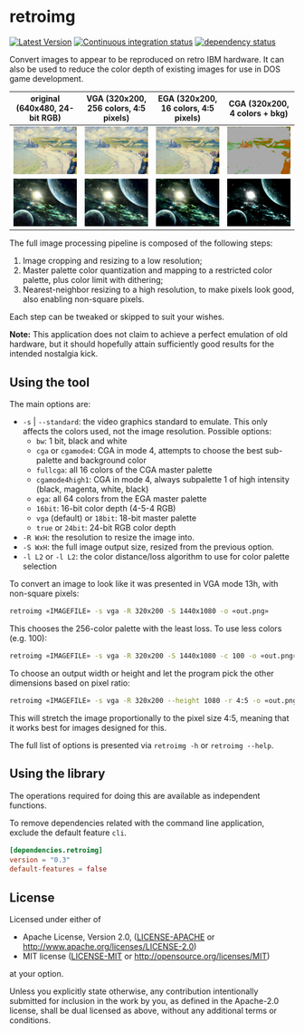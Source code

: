 # retroimg

[![Latest Version](https://img.shields.io/crates/v/retroimg.svg)](https://crates.io/crates/retroimg) [![Continuous integration status](https://github.com/Enet4/retroimg/actions/workflows/ci.yml/badge.svg?branch=master)](https://github.com/Enet4/retroimg/actions/workflows/ci.yml) [![dependency status](https://deps.rs/repo/github/Enet4/retroimg/status.svg)](https://deps.rs/repo/github/Enet4/retroimg)

Convert images to appear to be reproduced on retro IBM hardware.
It can also be used to reduce the color depth of existing images
for use in DOS game development.


| original (640x480, 24-bit RGB) | VGA (320x200, 256 colors, 4:5 pixels) | EGA (320x200, 16 colors, 4:5 pixels) | CGA (320x200, 4 colors + bkg) |
|--------------------------------|---------------------------------------|--------------------------------------|----------------|
| ![](samples/pourville.png)     | ![](outputs/pourville-vga.png)        | ![](outputs/pourville-ega.png)       | ![](outputs/pourville-cga.png) |
| ![](samples/space.png)         | ![](outputs/space-vga.png)            | ![](outputs/space-ega.png)           | ![](outputs/space-cga.png) |

The full image processing pipeline is composed of the following steps:

1. Image cropping and resizing to a low resolution;
2. Master palette color quantization and mapping to a restricted color palette, plus color limit with dithering;
3. Nearest-neighbor resizing to a high resolution, to make pixels look good, also enabling non-square pixels.

Each step can be tweaked or skipped to suit your wishes.

**Note:** This application does not claim to achieve a perfect emulation of old hardware,
but it should hopefully attain sufficiently good results for the intended nostalgia kick.

## Using the tool

The main options are:

- `-s` | `--standard`: the video graphics standard to emulate.
   This only affects the colors used, not the image resolution.
   Possible options:
  - `bw`: 1 bit, black and white
  - `cga` or `cgamode4`: CGA in mode 4, attempts to choose
    the best sub-palette and background color
  - `fullcga`: all 16 colors of the CGA master palette
  - `cgamode4high1`: CGA in mode 4, always subpalette 1 of high intensity
    (black, magenta, white, black)
  - `ega`: all 64 colors from the EGA master palette
  - `16bit`: 16-bit color depth (4-5-4 RGB)
  - `vga` (default) or `18bit`: 18-bit master palette
  - `true` or `24bit`: 24-bit RGB color depth
- `-R WxH`: the resolution to resize the image into.
- `-S WxH`: the full image output size, resized from the previous option.
- `-l L2` or `-l L2`: the color distance/loss algorithm to use for color palette selection

To convert an image to look like it was presented in VGA mode 13h,
with non-square pixels:

```sh
retroimg «IMAGEFILE» -s vga -R 320x200 -S 1440x1080 -o «out.png»
```

This chooses the 256-color palette with the least loss.
To use less colors (e.g. 100):

```sh
retroimg «IMAGEFILE» -s vga -R 320x200 -S 1440x1080 -c 100 -o «out.png»
```

To choose an output width or height
and let the program pick the other dimensions
based on pixel ratio:

```sh
retroimg «IMAGEFILE» -s vga -R 320x200 --height 1080 -r 4:5 -o «out.png»
```

This will stretch the image proportionally to the pixel size 4:5,
meaning that it works best for images designed for this.

The full list of options is presented via `retroimg -h` or `retroimg --help`.

## Using the library

The operations required for doing this
are available as independent functions.

To remove dependencies related with the command line application,
exclude the default feature `cli`.

```toml
[dependencies.retroimg]
version = "0.3"
default-features = false
```

## License

Licensed under either of

- Apache License, Version 2.0, ([LICENSE-APACHE](LICENSE-APACHE) or <http://www.apache.org/licenses/LICENSE-2.0>)
- MIT license ([LICENSE-MIT](LICENSE-MIT) or <http://opensource.org/licenses/MIT>)

at your option.

Unless you explicitly state otherwise, any contribution intentionally submitted
for inclusion in the work by you, as defined in the Apache-2.0 license, shall be dual licensed as above, without any
additional terms or conditions.

